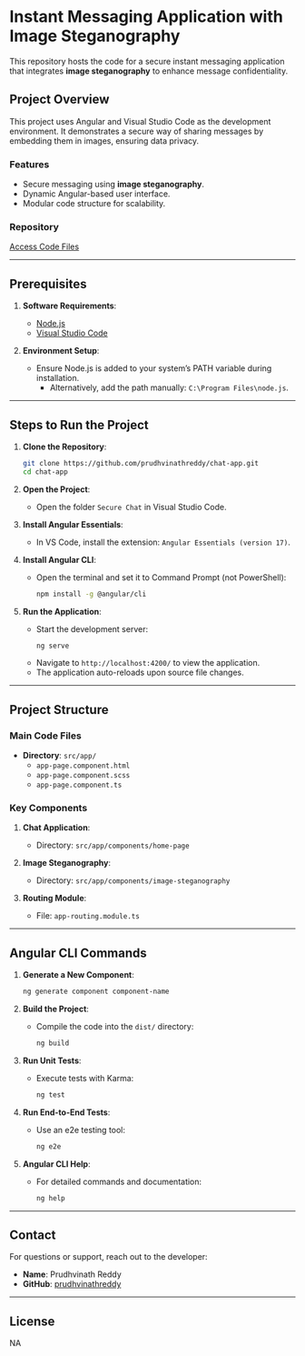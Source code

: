 # Instant Messaging Application with Image Steganography

This repository hosts the code for a secure instant messaging application that integrates **image steganography** to enhance message confidentiality.

## Project Overview
This project uses Angular and Visual Studio Code as the development environment. It demonstrates a secure way of sharing messages by embedding them in images, ensuring data privacy.

### Features
- Secure messaging using **image steganography**.
- Dynamic Angular-based user interface.
- Modular code structure for scalability.

### Repository
[Access Code Files](https://github.com/prudhvinathreddy/chat-app)

---

## Prerequisites

1. **Software Requirements**:
   - [Node.js](https://nodejs.org/)
   - [Visual Studio Code](https://code.visualstudio.com/)

2. **Environment Setup**:
   - Ensure Node.js is added to your system’s PATH variable during installation.
     - Alternatively, add the path manually: `C:\Program Files\node.js`.

---

## Steps to Run the Project

1. **Clone the Repository**:
   ```bash
   git clone https://github.com/prudhvinathreddy/chat-app.git
   cd chat-app
   ```

2. **Open the Project**:
   - Open the folder `Secure Chat` in Visual Studio Code.

3. **Install Angular Essentials**:
   - In VS Code, install the extension: `Angular Essentials (version 17)`.

4. **Install Angular CLI**:
   - Open the terminal and set it to Command Prompt (not PowerShell):
     ```bash
     npm install -g @angular/cli
     ```

5. **Run the Application**:
   - Start the development server:
     ```bash
     ng serve
     ```
   - Navigate to `http://localhost:4200/` to view the application.
   - The application auto-reloads upon source file changes.

---

## Project Structure

### Main Code Files
- **Directory**: `src/app/`
  - `app-page.component.html`
  - `app-page.component.scss`
  - `app-page.component.ts`

### Key Components
1. **Chat Application**:
   - Directory: `src/app/components/home-page`

2. **Image Steganography**:
   - Directory: `src/app/components/image-steganography`

3. **Routing Module**:
   - File: `app-routing.module.ts`

---

## Angular CLI Commands

1. **Generate a New Component**:
   ```bash
   ng generate component component-name
   ```

2. **Build the Project**:
   - Compile the code into the `dist/` directory:
     ```bash
     ng build
     ```

3. **Run Unit Tests**:
   - Execute tests with Karma:
     ```bash
     ng test
     ```

4. **Run End-to-End Tests**:
   - Use an e2e testing tool:
     ```bash
     ng e2e
     ```

5. **Angular CLI Help**:
   - For detailed commands and documentation:
     ```bash
     ng help
     ```

---

## Contact

For questions or support, reach out to the developer:

- **Name**: Prudhvinath Reddy
- **GitHub**: [prudhvinathreddy](https://github.com/prudhvinathreddy)

---

## License
NA

